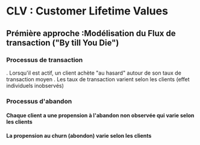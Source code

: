 # CLV : Customer Lifetime Values

## Prémière approche :Modélisation du Flux de transaction ("By till You Die")
### Processus de transaction
. Lorsqu'il est actif, un client achète "au hasard" autour de son taux de transaction moyen 
. Les taux de transaction varient selon les clients (effet individuels inobservés)

### Processus d'abandon
#### Chaque client a une propension à l'abandon non observée qui varie selon les clients
#### La propension au churn (abondon) varie selon les clients
